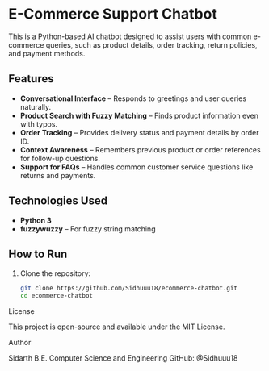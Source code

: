 # E-Commerce Support Chatbot

This is a Python-based AI chatbot designed to assist users with common e-commerce queries, such as product details, order tracking, return policies, and payment methods.

## Features

- **Conversational Interface** – Responds to greetings and user queries naturally.
- **Product Search with Fuzzy Matching** – Finds product information even with typos.
- **Order Tracking** – Provides delivery status and payment details by order ID.
- **Context Awareness** – Remembers previous product or order references for follow-up questions.
- **Support for FAQs** – Handles common customer service questions like returns and payments.

## Technologies Used

- **Python 3**
- **fuzzywuzzy** – For fuzzy string matching

## How to Run

1. Clone the repository:
   ```bash
   git clone https://github.com/Sidhuuu18/ecommerce-chatbot.git
   cd ecommerce-chatbot
License

This project is open-source and available under the MIT License.

Author

Sidarth
B.E. Computer Science and Engineering
GitHub: @Sidhuuu18
   
